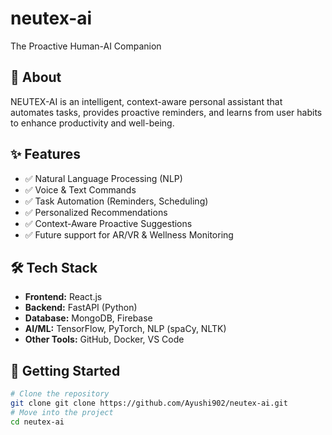 # neutex-ai
The Proactive Human-AI Companion

## 📌 About
NEUTEX-AI is an intelligent, context-aware personal assistant that automates tasks, provides proactive reminders, and learns from user habits to enhance productivity and well-being.

## ✨ Features
- ✅ Natural Language Processing (NLP)
- ✅ Voice & Text Commands
- ✅ Task Automation (Reminders, Scheduling)
- ✅ Personalized Recommendations
- ✅ Context-Aware Proactive Suggestions
- ✅ Future support for AR/VR & Wellness Monitoring

## 🛠 Tech Stack
- **Frontend:** React.js  
- **Backend:** FastAPI (Python)  
- **Database:** MongoDB, Firebase  
- **AI/ML:** TensorFlow, PyTorch, NLP (spaCy, NLTK)  
- **Other Tools:** GitHub, Docker, VS Code  

## 🚀 Getting Started
```bash
# Clone the repository
git clone git clone https://github.com/Ayushi902/neutex-ai.git
# Move into the project
cd neutex-ai 
